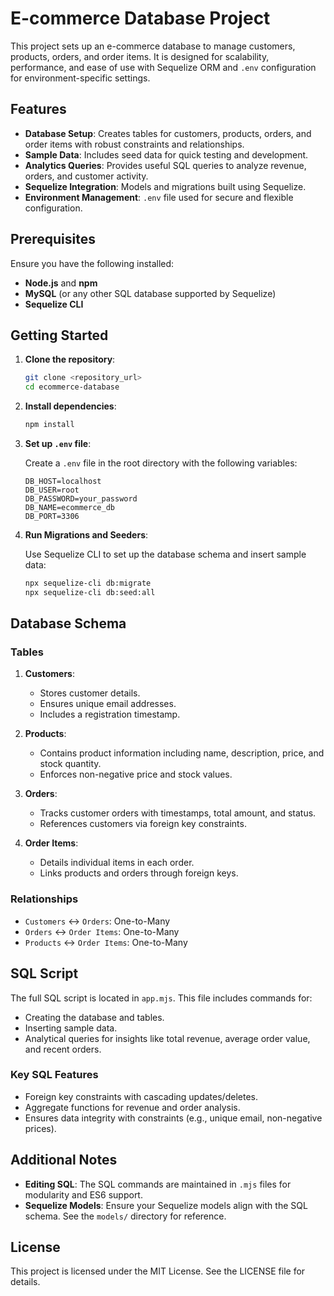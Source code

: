 
# E-commerce Database Project

This project sets up an e-commerce database to manage customers, products, orders, and order items. It is designed for scalability, performance, and ease of use with Sequelize ORM and `.env` configuration for environment-specific settings.

## Features

- **Database Setup**: Creates tables for customers, products, orders, and order items with robust constraints and relationships.
- **Sample Data**: Includes seed data for quick testing and development.
- **Analytics Queries**: Provides useful SQL queries to analyze revenue, orders, and customer activity.
- **Sequelize Integration**: Models and migrations built using Sequelize.
- **Environment Management**: `.env` file used for secure and flexible configuration.

## Prerequisites

Ensure you have the following installed:

- **Node.js** and **npm**
- **MySQL** (or any other SQL database supported by Sequelize)
- **Sequelize CLI**

## Getting Started

1. **Clone the repository**:

   ```bash
   git clone <repository_url>
   cd ecommerce-database
   ```

2. **Install dependencies**:

   ```bash
   npm install
   ```

3. **Set up `.env` file**:

   Create a `.env` file in the root directory with the following variables:

   ```dotenv
   DB_HOST=localhost
   DB_USER=root
   DB_PASSWORD=your_password
   DB_NAME=ecommerce_db
   DB_PORT=3306
   ```

4. **Run Migrations and Seeders**:

   Use Sequelize CLI to set up the database schema and insert sample data:

   ```bash
   npx sequelize-cli db:migrate
   npx sequelize-cli db:seed:all
   ```


## Database Schema

### Tables

1. **Customers**:
   - Stores customer details.
   - Ensures unique email addresses.
   - Includes a registration timestamp.

2. **Products**:
   - Contains product information including name, description, price, and stock quantity.
   - Enforces non-negative price and stock values.

3. **Orders**:
   - Tracks customer orders with timestamps, total amount, and status.
   - References customers via foreign key constraints.

4. **Order Items**:
   - Details individual items in each order.
   - Links products and orders through foreign keys.

### Relationships

- `Customers` ↔ `Orders`: One-to-Many
- `Orders` ↔ `Order Items`: One-to-Many
- `Products` ↔ `Order Items`: One-to-Many

## SQL Script

The full SQL script is located in `app.mjs`. This file includes commands for:

- Creating the database and tables.
- Inserting sample data.
- Analytical queries for insights like total revenue, average order value, and recent orders.

### Key SQL Features

- Foreign key constraints with cascading updates/deletes.
- Aggregate functions for revenue and order analysis.
- Ensures data integrity with constraints (e.g., unique email, non-negative prices).

## Additional Notes

- **Editing SQL**: The SQL commands are maintained in `.mjs` files for modularity and ES6 support.
- **Sequelize Models**: Ensure your Sequelize models align with the SQL schema. See the `models/` directory for reference.


## License

This project is licensed under the MIT License. See the LICENSE file for details.
